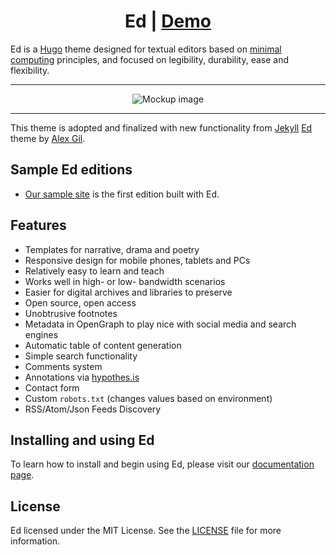 <h1 align=center>Ed | <a href="https://gohugo-theme-ed.netlify.app/?utm_source=github.com&utm_campaign=docs&utm_medium=smm">Demo</a></h1>

Ed is a [Hugo](http://gohugo.io) theme designed for textual editors based on
[minimal computing](http://go-dh.github.io/mincomp/) principles, and focused
on legibility, durability, ease and flexibility.

---

<p align="center">
  <img src="https://raw.githubusercontent.com/sergeyklay/gohugo-theme-ed/main/exampleSite/content/documentation/screenshot-home.png" alt="Mockup image" title="Mockup"/>
</p>

---

This theme is adopted and finalized with new functionality from
[Jekyll](https://jekyllrb.com) [Ed](https://github.com/minicomp/ed)
theme by [Alex Gil](https://twitter.com/elotroalex).

## Sample Ed editions

- [Our sample site](https://gohugo-theme-ed.netlify.app/?utm_source=github.com&utm_campaign=docs&utm_medium=smm) is the first edition built with Ed.

## Features

- Templates for narrative, drama and poetry
- Responsive design for mobile phones, tablets and PCs
- Relatively easy to learn and teach
- Works well in high- or low- bandwidth scenarios
- Easier for digital archives and libraries to preserve
- Open source, open access
- Unobtrusive footnotes
- Metadata in OpenGraph to play nice with social media and search engines
- Automatic table of content generation
- Simple search functionality
- Comments system
- Annotations via [hypothes.is](https://hypothes.is/)
- Contact form
- Custom `robots.txt` (changes values based on environment)
- RSS/Atom/Json Feeds Discovery

## Installing and using Ed

To learn how to install and begin using Ed, please visit our
[documentation page](https://gohugo-theme-ed.netlify.app/documentation/?utm_source=github.com&utm_campaign=docs&utm_medium=smm).

## License

Ed licensed under the MIT License. See the [LICENSE](https://raw.githubusercontent.com/sergeyklay/gohugo-theme-ed/main/LICENSE) file for more information.
